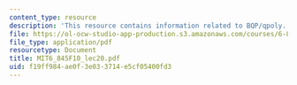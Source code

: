 ```yaml
---
content_type: resource
description: 'This resource contains information related to BQP/qpoly. '
file: https://ol-ocw-studio-app-production.s3.amazonaws.com/courses/6-845-quantum-complexity-theory-fall-2010/f19ff984ae0f3e033714e5cf05400fd3_MIT6_845F10_lec20.pdf
file_type: application/pdf
resourcetype: Document
title: MIT6_845F10_lec20.pdf
uid: f19ff984-ae0f-3e03-3714-e5cf05400fd3
---
```

